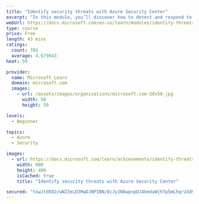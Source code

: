 ```yaml
---
title: "Identify security threats with Azure Security Center"
excerpt: "In this module, you’ll discover how to detect and respond to threats with Azure Security Center."
webUrl: https://docs.microsoft.com/en-us/learn/modules/identify-threats-with-azure-security-center/
type: course
price: Free
length: 43 mins
ratings:
  count: 703
  average: 4.679943
heat: 50

provider:
  name: Microsoft Learn
  domain: microsoft.com
  images:
    - url: /assets/images/organizations/microsoft.com-50x50.jpg
      width: 50
      height: 50

levels:
  - Beginner

topics:
  - Azure
  - Security

images:
  - url: https://docs.microsoft.com/learn/achievements/identify-threats-with-azure-security-center-social.png
    width: 800
    height: 400
    isCached: true
    title: "Identify security threats with Azure Security Center"

secured: "tswJtdXO2/wNZ3eLD3MwDJNPIBN/8cJy1N8wpnpOJ4kmdaWjhTp5mLhqrzXd9tcgNFvX4H8r6VZa/RmOynH4lzwnqxB6ZqAA954WxSPM7RyV4QMqXYiEhzjKWsVe9zhGET3ivY5Ti2MKO/JZV1XWxHec4Wxt1L27OWBq8MYdJFWJE3RgIPou44nH1Gk9Ll9/HHD6yEGZRNqhctB8BCs9LGNE29LtIIaIzybqhPg+43zE2HEA8aJM64N2oQaGAdi3b3j/pngKvcMFK43qRj5aN6gj2HCwqopSNhjDlJ8XI5+Jwr7vz/AtkzzKLQ6HSBwat24GEXlrxFpsGWn391GblkiXRgFWENoHVIJqhUBQLA2abtdULqpSqUO9nU3ExANcMDXRu7YV0J7EPplwzaBO/JoZpDrP4ofIRnXiUbSawMQ=;mVqa4F5m1eyCIfaJihMVvA=="
---
```


